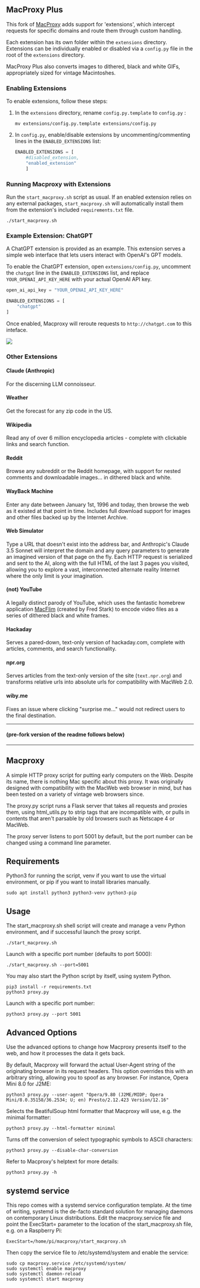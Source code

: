 ## MacProxy Plus

This fork of <a href="https://github.com/rdmark/macproxy">MacProxy</a> adds support for 'extensions', which intercept requests for specific domains and route them through custom handling.

Each extension has its own folder within the `extensions` directory. Extensions can be individually enabled or disabled via a `config.py` file in the root of the `extensions` directory.

MacProxy Plus also converts images to dithered, black and white GIFs, appropriately sized for vintage Macintoshes.

### Enabling Extensions

To enable extensions, follow these steps:

1. In the ```extensions``` directory, rename ```config.py.template``` to ```config.py``` :

	```shell
	mv extensions/config.py.template extensions/config.py
	```

2. In ```config.py```, enable/disable extensions by uncommenting/commenting lines in the ```ENABLED_EXTENSIONS``` list:

	```python
	ENABLED_EXTENSIONS = [
		#disabled_extension,
		"enabled_extension"
		]
	```

### Running Macproxy with Extensions

Run the ```start_macproxy.sh``` script as usual. If an enabled extension relies on any external packages, ```start_macproxy.sh``` will automatically install them from the extension's included ```requirements.txt``` file.

```shell
./start_macproxy.sh
```

### Example Extension: ChatGPT

A ChatGPT extension is provided as an example. This extension serves a simple web interface that lets users interact with OpenAI's GPT models.

To enable the ChatGPT extension, open ```extensions/config.py```, uncomment the ```chatgpt``` line in the ```ENABLED_EXTENSIONS``` list, and replace ```YOUR_OPENAI_API_KEY_HERE``` with your actual OpenAI API key.

```python
open_ai_api_key = "YOUR_OPENAI_API_KEY_HERE"

ENABLED_EXTENSIONS = [
	"chatgpt"
]
```

Once enabled, Macproxy will reroute requests to ```http://chatgpt.com``` to this inteface.

<img src="readme_images/macintosh_plus.jpg">

### Other Extensions

#### Claude (Anthropic)
For the discerning LLM connoisseur.

#### Weather
Get the forecast for any zip code in the US.

#### Wikipedia
Read any of over 6 million encyclopedia articles - complete with clickable links and search function.

#### Reddit
Browse any subreddit or the Reddit homepage, with support for nested comments and downloadable images... in dithered black and white.

#### WayBack Machine
Enter any date between January 1st, 1996 and today, then browse the web as it existed at that point in time. Includes full download support for images and other files backed up by the Internet Archive.

#### Web Simulator
Type a URL that doesn't exist into the address bar, and Anthropic's Claude 3.5 Sonnet will interpret the domain and any query parameters to generate an imagined version of that page on the fly. Each HTTP request is serialized and sent to the AI, along with the full HTML of the last 3 pages you visited, allowing you to explore a vast, interconnected alternate reality Internet where the only limit is your imagination.

#### (not) YouTube
A legally distinct parody of YouTube, which uses the fantastic homebrew application <a href="macflim.com/macflim2">MacFlim</a> (created by Fred Stark) to encode video files as a series of dithered black and white frames.

#### Hackaday
Serves a pared-down, text-only version of hackaday.com, complete with articles, comments, and search functionality.

#### npr.org
Serves articles from the text-only version of the site (```text.npr.org```) and transforms relative urls into absolute urls for compatibility with MacWeb 2.0.

#### wiby.me
Fixes an issue where clicking "surprise me..." would not redirect users to the final destination.

<hr>

#### (pre-fork version of the readme follows below)

<hr>

## Macproxy 

A simple HTTP proxy script for putting early computers on the Web. Despite its name, there is nothing Mac specific about this proxy. It was originally designed with compatibility with the MacWeb web browser in mind, but has been tested on a variety of vintage web browsers since.

The proxy.py script runs a Flask server that takes all requests and proxies them, using html_utils.py to strip tags that are incompatible with, or pulls in contents that aren't parsable by old browsers such as Netscape 4 or MacWeb.

The proxy server listens to port 5001 by default, but the port number can be changed using a command line parameter.

## Requirements
Python3 for running the script, venv if you want to use the virtual environment, or pip if you want to install libraries manually.

```
sudo apt install python3 python3-venv python3-pip
```

## Usage
The start_macproxy.sh shell script will create and manage a venv Python environment, and if successful launch the proxy script.

```
./start_macproxy.sh
```

Launch with a specific port number (defaults to port 5000):

```
./start_macproxy.sh --port=5001
```

You may also start the Python script by itself, using system Python.

```
pip3 install -r requirements.txt
python3 proxy.py
```

Launch with a specific port number:

```
python3 proxy.py --port 5001
```

## Advanced Options
Use the advanced options to change how Macproxy presents itself to the web, and how it processes the data it gets back.

By default, Macproxy will forward the actual User-Agent string of the originating browser in its request headers. This option overrides this with an arbitrary string, allowing you to spoof as any browser. For instance, Opera Mini 8.0 for J2ME:

```
python3 proxy.py --user-agent "Opera/9.80 (J2ME/MIDP; Opera Mini/8.0.35158/36.2534; U; en) Presto/2.12.423 Version/12.16"
```

Selects the BeatifulSoup html formatter that Macproxy will use, e.g. the minimal formatter:
```
python3 proxy.py --html-formatter minimal
```

Turns off the conversion of select typographic symbols to ASCII characters:
```
python3 proxy.py --disable-char-conversion
```

Refer to Macproxy's helptext for more details:
```
python3 proxy.py -h
```

## systemd service
This repo comes with a systemd service configuration template. At the time of writing, systemd is the de-facto standard solution for managing daemons on contemporary Linux distributions.
Edit the macproxy.service file and point the ExecStart= parameter to the location of the start_macproxy.sh file, e.g. on a Raspberry Pi:

```
ExecStart=/home/pi/macproxy/start_macproxy.sh
```

Then copy the service file to /etc/systemd/system and enable the service:

```
sudo cp macproxy.service /etc/systemd/system/
sudo systemctl enable macproxy
sudo systemctl daemon-reload
sudo systemctl start macproxy
```
